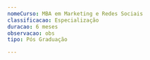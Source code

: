 ```yaml
---
nomeCurso: MBA em Marketing e Redes Sociais
classificacao: Especialização
duracao: 6 meses
observacao: obs
tipo: Pós Graduação

---
```


